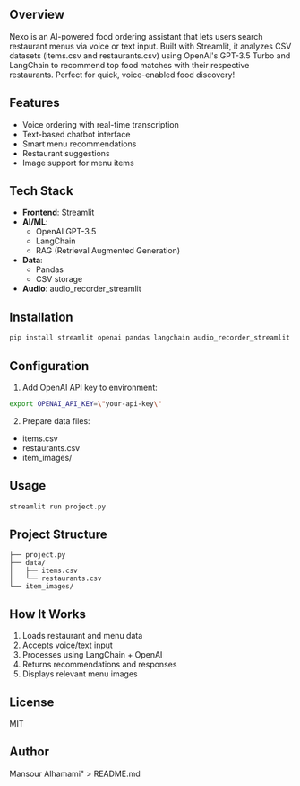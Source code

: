 
## Overview
Nexo is an AI-powered food ordering assistant that lets users search restaurant menus via voice or text input. Built with Streamlit, it analyzes CSV datasets (items.csv and restaurants.csv) using OpenAI's GPT-3.5 Turbo and LangChain to recommend top food matches with their respective restaurants. Perfect for quick, voice-enabled food discovery!
## Features
- Voice ordering with real-time transcription
- Text-based chatbot interface  
- Smart menu recommendations
- Restaurant suggestions
- Image support for menu items

## Tech Stack
- **Frontend**: Streamlit
- **AI/ML**: 
  - OpenAI GPT-3.5
  - LangChain
  - RAG (Retrieval Augmented Generation)
- **Data**: 
  - Pandas
  - CSV storage
- **Audio**: audio_recorder_streamlit

## Installation
```bash
pip install streamlit openai pandas langchain audio_recorder_streamlit
```

## Configuration
1. Add OpenAI API key to environment:
```bash
export OPENAI_API_KEY=\"your-api-key\"
```

2. Prepare data files:
- items.csv
- restaurants.csv 
- item_images/

## Usage
```bash
streamlit run project.py
```

## Project Structure
```
├── project.py
├── data/
│   ├── items.csv
│   └── restaurants.csv
└── item_images/
```

## How It Works
1. Loads restaurant and menu data
2. Accepts voice/text input
3. Processes using LangChain + OpenAI
4. Returns recommendations and responses
5. Displays relevant menu images

## License
MIT

## Author
Mansour Alhamami" > README.md


